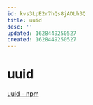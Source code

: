 ```yaml
---
id: kvs3LpE2r7hQs8jADLh3Q
title: uuid
desc: ''
updated: 1628449250527
created: 1628449250527
---
```

# uuid
[uuid - npm](https://www.npmjs.com/package/uuid)
